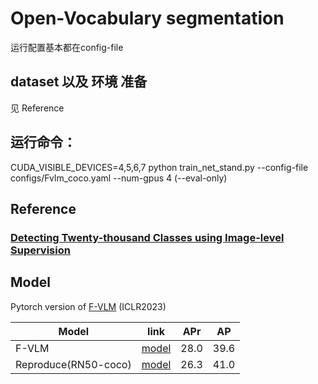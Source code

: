 
# Open-Vocabulary segmentation
运行配置基本都在config-file

## dataset 以及 环境 准备
见 Reference

## 运行命令：
CUDA_VISIBLE_DEVICES=4,5,6,7  python train_net_stand.py --config-file configs/Fvlm_coco.yaml --num-gpus 4 (--eval-only)


## Reference
### [Detecting Twenty-thousand Classes using Image-level Supervision](https://github.com/facebookresearch/Detic)

##  Model
Pytorch version of [F-VLM](http://arxiv.org/abs/2209.15639) (ICLR2023)

| Model | link | APr| AP|
|-------|-------|-------|----|
| F-VLM  |  [model](https://github.com/google-research/google-research/blob/master/fvlm/README.md)  | 28.0|39.6|
| Reproduce(RN50-coco)  |  [model](https://pan.baidu.com/s/16YWBCCkYuhBt148rGp9MkA?pwd=dwi9)  | 26.3|41.0|
